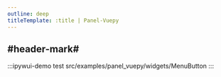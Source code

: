 ```yaml
---
outline: deep
titleTemplate: :title | Panel-Vuepy
---
```


## #header-mark#
:::ipywui-demo test
src/examples/panel_vuepy/widgets/MenuButton
::: 